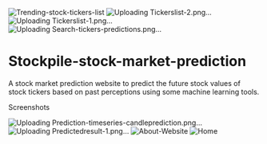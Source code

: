 ![Trending-stock-tickers-list](https://github.com/pramo22/Stockpile-stock-market-prediction/assets/57716581/066a53fc-5ef5-4afa-82c6-be3cf9744466)
![Uploading Tickerslist-2.png…]()
![Uploading Tickerslist-1.png…]()
![Uploading Search-tickers-predictions.png…]()
# Stockpile-stock-market-prediction
A stock market prediction website to predict the future stock values of stock tickers based on past perceptions using some machine learning tools. 

Screenshots

![Uploading Prediction-timeseries-candleprediction.png…]()
![Uploading Predictedresult-1.png…]()
![About-Website](https://github.com/pramo22/Stockpile-stock-market-prediction/assets/57716581/a31f80be-bee3-4667-abdd-b420b9879048)
![Home](https://github.com/pramo22/Stockpile-stock-market-prediction/assets/57716581/55e9bb71-6f92-4e38-a997-55467c068540)
